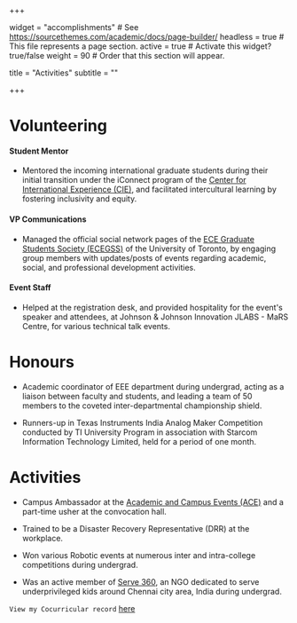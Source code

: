 +++

widget = "accomplishments"  # See https://sourcethemes.com/academic/docs/page-builder/
headless = true  # This file represents a page section.
active = true  # Activate this widget? true/false
weight = 90  # Order that this section will appear.

title = "Activities"
subtitle = ""

+++
# Volunteering

#### Student Mentor
* Mentored the incoming international graduate students during their initial transition under the iConnect program of the <a href="https://www.studentlife.utoronto.ca/cie" target="_blank">Center for International Experience (CIE)</a>, and facilitated intercultural learning by fostering inclusivity and equity.

#### VP Communications
* Managed the official social network pages of the <a href="http://ecegss.sa.utoronto.ca/" target="_blank">ECE Graduate Students Society (ECEGSS)</a> of the University of Toronto, by engaging group members with updates/posts of events regarding academic, social, and professional development activities.

#### Event Staff
* Helped at the registration desk, and provided hospitality for the event's speaker and attendees, at Johnson \& Johnson Innovation JLABS - MaRS Centre, for various technical talk events.

# Honours
* Academic coordinator of EEE department during undergrad, acting as a liaison between faculty and students, and leading a team of 50 members to the coveted inter-departmental championship shield.

* Runners-up in Texas Instruments India Analog Maker Competition conducted by TI University Program in association with Starcom Information Technology Limited, held for a period of one month.

# Activities

* Campus Ambassador at the <a href="https://www.ace.utoronto.ca/" target="_blank">Academic and Campus Events (ACE)</a> and a part-time usher at the convocation hall.

* Trained to be a Disaster Recovery Representative (DRR) at the workplace.

* Won various Robotic events at numerous inter and intra-college competitions during undergrad.

* Was an active member of <a href="https://www.facebook.com/www.serve360/" target="_blank">Serve 360</a>, an NGO dedicated to serve underprivileged kids around Chennai city area, India during undergrad.

`View my Cocurricular record` [here](files/Mahesh_Sudhakar_CCR.pdf)

